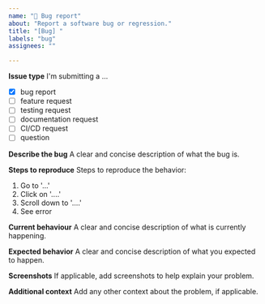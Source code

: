 ```yaml
---
name: "🐛 Bug report"
about: "Report a software bug or regression."
title: "[Bug] "
labels: "bug"
assignees: ""

---
```


**Issue type**
I'm submitting a ...
- [x] bug report
- [ ] feature request
- [ ] testing request
- [ ] documentation request
- [ ] CI/CD request
- [ ] question

**Describe the bug**
A clear and concise description of what the bug is.

**Steps to reproduce**
Steps to reproduce the behavior:
1. Go to '...'
2. Click on '....'
3. Scroll down to '....'
4. See error

**Current behaviour**
A clear and concise description of what is currently happening.

**Expected behavior**
A clear and concise description of what you expected to happen.

**Screenshots**
If applicable, add screenshots to help explain your problem.

**Additional context**
Add any other context about the problem, if applicable.
